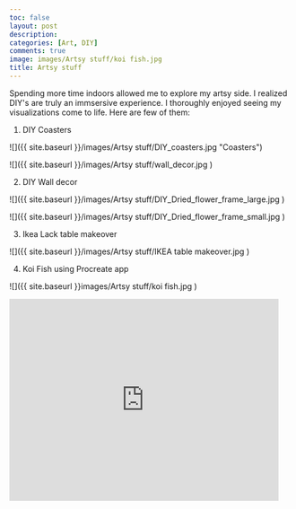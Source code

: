 ```yaml
---
toc: false
layout: post
description: 
categories: [Art, DIY]
comments: true
image: images/Artsy stuff/koi fish.jpg
title: Artsy stuff
---
```


 Spending more time indoors allowed me to explore my artsy side. I realized DIY's are truly an immsersive experience. I thoroughly enjoyed seeing my visualizations come to life. Here are few of them:

 1) DIY Coasters

 ![]({{ site.baseurl }}/images/Artsy stuff/DIY_coasters.jpg "Coasters")

 ![]({{ site.baseurl }}/images/Artsy stuff/wall_decor.jpg )

 2) DIY Wall decor 

 ![]({{ site.baseurl }}/images/Artsy stuff/DIY_Dried_flower_frame_large.jpg )

 ![]({{ site.baseurl }}/images/Artsy stuff/DIY_Dried_flower_frame_small.jpg )

 3) Ikea Lack table makeover

 ![]({{ site.baseurl }}/images/Artsy stuff/IKEA table makeover.jpg )

 4) Koi Fish using Procreate app

 ![]({{ site.baseurl }}images/Artsy stuff/koi fish.jpg )

 <iframe width="480" height="360" src="https://www.youtube.com/embed/Y8FwS_VDk8M" frameborder="0"> </iframe>